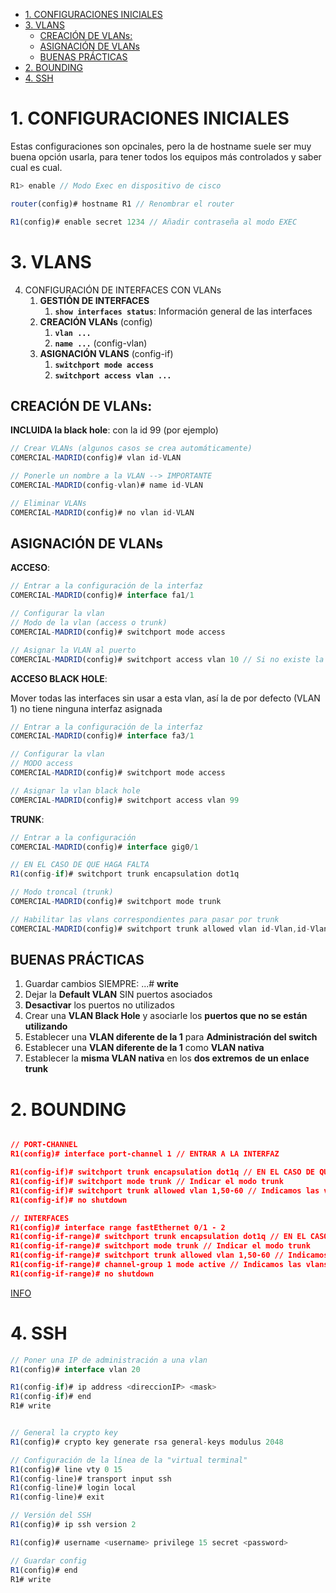 - [1. CONFIGURACIONES INICIALES](#1-configuraciones-iniciales)
- [3. VLANS](#3-vlans)
  - [CREACIÓN DE VLANs:](#creación-de-vlans)
  - [ASIGNACIÓN DE VLANs](#asignación-de-vlans)
  - [BUENAS PRÁCTICAS](#buenas-prácticas)
- [2. BOUNDING](#2-bounding)
- [4. SSH](#4-ssh)


# 1. CONFIGURACIONES INICIALES

Estas configuraciones son opcinales, pero la de hostname suele ser muy buena opción usarla, para tener todos los equipos más controlados y saber cual es cual.

```js
R1> enable // Modo Exec en dispositivo de cisco

router(config)# hostname R1 // Renombrar el router

R1(config)# enable secret 1234 // Añadir contraseña al modo EXEC
```

# 3. VLANS

4. CONFIGURACIÓN DE INTERFACES CON VLANs
	1. **GESTIÓN DE INTERFACES**
		1. **`show interfaces status`**: Información general de las interfaces
	2. **CREACIÓN VLANs** (config)
		1. **`vlan ...`**
		2. **`name ...`** (config-vlan)
	3. **ASIGNACIÓN VLANS** (config-if)
		1. **`switchport mode access`**
		2. **`switchport access vlan ...`**

## CREACIÓN DE VLANs:

**INCLUIDA la black hole**: con la id 99 (por ejemplo)

```js
// Crear VLANs (algunos casos se crea automáticamente)
COMERCIAL-MADRID(config)# vlan id-VLAN

// Ponerle un nombre a la VLAN --> IMPORTANTE
COMERCIAL-MADRID(config-vlan)# name id-VLAN

// Eliminar VLANs
COMERCIAL-MADRID(config)# no vlan id-VLAN
```

## ASIGNACIÓN DE VLANs

**ACCESO**:

```js
// Entrar a la configuración de la interfaz
COMERCIAL-MADRID(config)# interface fa1/1

// Configurar la vlan
// Modo de la vlan (access o trunk)
COMERCIAL-MADRID(config)# switchport mode access

// Asignar la VLAN al puerto
COMERCIAL-MADRID(config)# switchport access vlan 10 // Si no existe la crea
```

**ACCESO BLACK HOLE**:

Mover todas las interfaces sin usar a esta vlan, así la de por defecto (VLAN 1) no tiene ninguna interfaz asignada

```js
// Entrar a la configuración de la interfaz
COMERCIAL-MADRID(config)# interface fa3/1

// Configurar la vlan
// MODO access
COMERCIAL-MADRID(config)# switchport mode access

// Asignar la vlan black hole
COMERCIAL-MADRID(config)# switchport access vlan 99
```

**TRUNK**:

```js
// Entrar a la configuración
COMERCIAL-MADRID(config)# interface gig0/1

// EN EL CASO DE QUE HAGA FALTA
R1(config-if)# switchport trunk encapsulation dot1q 

// Modo troncal (trunk)
COMERCIAL-MADRID(config)# switchport mode trunk

// Habilitar las vlans correspondientes para pasar por trunk
COMERCIAL-MADRID(config)# switchport trunk allowed vlan id-Vlan,id-Vlan...
```

## BUENAS PRÁCTICAS

1. Guardar cambios SIEMPRE: ...# **write**
2. Dejar la **Default VLAN** SIN puertos asociados 
3. **Desactivar** los puertos no utilizados
4. Crear una **VLAN Black Hole** y asociarle los **puertos que no se están utilizando**
5. Establecer una **VLAN diferente de la 1** para **Administración del switch**
6. Establecer una **VLAN diferente de la 1** como **VLAN nativa**
7. Establecer la **misma VLAN nativa** en los **dos extremos**  **de un enlace trunk**

# 2. BOUNDING

```json

// PORT-CHANNEL
R1(config)# interface port-channel 1 // ENTRAR A LA INTERFAZ

R1(config-if)# switchport trunk encapsulation dot1q // EN EL CASO DE QUE HAGA FALTA
R1(config-if)# switchport mode trunk // Indicar el modo trunk
R1(config-if)# switchport trunk allowed vlan 1,50-60 // Indicamos las vlans permitidas
R1(config-if)# no shutdown

// INTERFACES
R1(config)# interface range fastEthernet 0/1 - 2
R1(config-if-range)# switchport trunk encapsulation dot1q // EN EL CASO DE QUE HAGA FALTA
R1(config-if-range)# switchport mode trunk // Indicar el modo trunk
R1(config-if-range)# switchport trunk allowed vlan 1,50-60 // Indicamos las vlans permitidas
R1(config-if-range)# channel-group 1 mode active // Indicamos las vlans permitidas
R1(config-if-range)# no shutdown
```

[INFO](https://community.cisco.com/t5/routing/create-bounding-interface/td-p/1655200)


# 4. SSH

```js
// Poner una IP de administración a una vlan
R1(config)# interface vlan 20

R1(config-if)# ip address <direccionIP> <mask>
R1(config-if)# end
R1# write


// General la crypto key
R1(config)# crypto key generate rsa general-keys modulus 2048

// Configuración de la línea de la "virtual terminal"
R1(config)# line vty 0 15
R1(config-line)# transport input ssh
R1(config-line)# login local
R1(config-line)# exit

// Versión del SSH
R1(config)# ip ssh version 2

R1(config)# username <username> privilege 15 secret <password>

// Guardar config
R1(config)# end
R1# write
```
